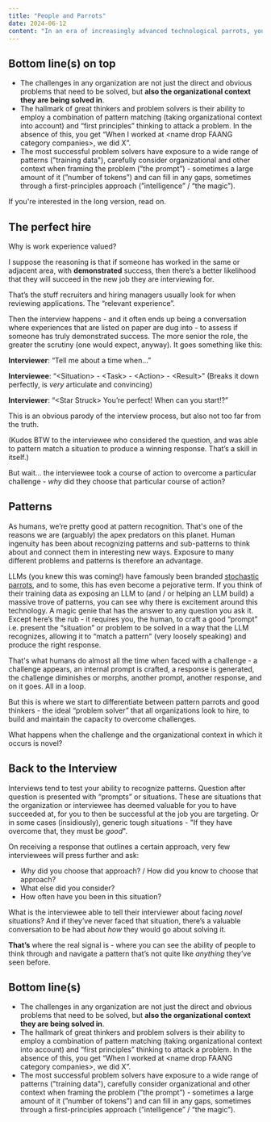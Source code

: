 ```yaml
---
title: "People and Parrots"
date: 2024-06-12
content: "In an era of increasingly advanced technological parrots, you add value by becoming an increasingly advanced human."
---
```


## Bottom line(s) on top

- The challenges in any organization are not just the direct and obvious problems that need to be solved, but **also the organizational context they are being solved in**.
- The hallmark of great thinkers and problem solvers is their ability to employ a combination of pattern matching (taking organizational context into account) and “first principles” thinking to attack a problem. In the absence of this, you get “When I worked at &lt;name drop FAANG category companies&gt;, we did X”.
- The most successful problem solvers have exposure to a wide range of patterns ("training data"), carefully consider organizational and other context when framing the problem (”the prompt”) - sometimes a large amount of it (”number of tokens”) and can fill in any gaps, sometimes through a first-principles approach (”intelligence” / “the magic”).

If you're interested in the long version, read on.

## The perfect hire

Why is work experience valued?

I suppose the reasoning is that if someone has worked in the same or adjacent area, with **demonstrated** success, then there’s a better likelihood that they will succeed in the new job they are interviewing for. 

That’s the stuff recruiters and hiring managers usually look for when reviewing applications. The “relevant experience”. 

Then the interview happens - and it often ends up being a conversation where experiences that are listed on paper are dug into - to assess if someone has truly demonstrated success. The more senior the role, the greater the scrutiny (one would expect, anyway). It goes something like this:

**Interviewer**: “Tell me about a time when…”

**Interviewee**: “&lt;Situation&gt; - &lt;Task&gt; - &lt;Action&gt; - &lt;Result&gt;” (Breaks it down perfectly, is _very_ articulate and convincing)

**Interviewer**: “&lt;Star Struck&gt; You’re perfect! When can you start!?”

This is an obvious parody of the interview process, but also not too far from the truth.

(Kudos BTW to the interviewee who considered the question, and was able to pattern match a situation to produce a winning response. That’s a skill in itself.)

But wait… the interviewee took a course of action to overcome a particular challenge - *why* did they choose that particular course of action? 

## Patterns

As humans, we’re pretty good at pattern recognition. That's one of the reasons we are (arguably) the apex predators on this planet. Human ingenuity has been about recognizing patterns and sub-patterns to think about and connect them in interesting new ways. Exposure to many different problems and patterns is therefore an advantage. 

LLMs (you knew this was coming!) have famously been branded [stochastic parrots](https://en.wikipedia.org/wiki/Stochastic_parrot), and to some, this has even become a pejorative term. If you think of their training data as exposing an LLM to (and / or helping an LLM build) a massive trove of patterns, you can see why there is excitement around this technology. A magic genie that has the answer to any question you ask it. Except here’s the rub - it requires you, the human, to craft a good “prompt” i.e. present the “situation” or problem to be solved in a way that the LLM recognizes, allowing it to “match a pattern" (very loosely speaking) and produce the right response.

That's what humans do almost all the time when faced with a challenge - a challenge appears, an internal prompt is crafted, a response is generated, the challenge diminishes or morphs, another prompt, another response, and on it goes. All in a loop.

But this is where we start to differentiate between pattern parrots and good thinkers - the ideal “problem solver” that all organizations look to hire, to build and maintain the capacity to overcome challenges.

What happens when the challenge and the organizational context in which it occurs is novel?

## Back to the Interview

Interviews tend to test your ability to recognize patterns. Question after question is presented with “prompts” or situations. These are situations that the organization or interviewee has deemed valuable for you to have succeeded at, for you to then be successful at the job you are targeting. Or in some cases (insidiously), generic tough situations - "If they have overcome that, they must be _good_".

On receiving a response that outlines a certain approach, very few interviewees will press further and ask:

- _Why_ did you choose that approach? / How did you know to choose that approach?
- What else did you consider?
- How often have you been in this situation?

What is the interviewee able to tell their interviewer about facing _novel_ situations? And if they’ve never faced that situation, there’s a valuable conversation to be had about _how_ they would go about solving it.

**That’s** where the real signal is - where you can see the ability of people to think through and navigate a pattern that’s not quite like _anything_ they’ve seen before. 

## Bottom line(s)

- The challenges in any organization are not just the direct and obvious problems that need to be solved, but **also the organizational context they are being solved in**.
- The hallmark of great thinkers and problem solvers is their ability to employ a combination of pattern matching (taking organizational context into account) and “first principles” thinking to attack a problem. In the absence of this, you get “When I worked at &lt;name drop FAANG category companies&gt;, we did X”.
- The most successful problem solvers have exposure to a wide range of patterns ("training data"), carefully consider organizational and other context when framing the problem (”the prompt”) - sometimes a large amount of it (”number of tokens”) and can fill in any gaps, sometimes through a first-principles approach (”intelligence” / “the magic”).
